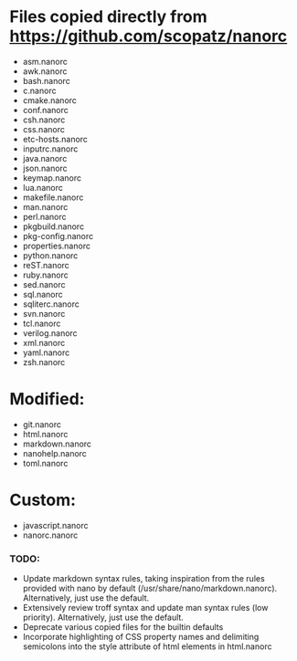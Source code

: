 # Files copied directly from https://github.com/scopatz/nanorc
* asm.nanorc
* awk.nanorc
* bash.nanorc
* c.nanorc
* cmake.nanorc
* conf.nanorc
* csh.nanorc
* css.nanorc
* etc-hosts.nanorc
* inputrc.nanorc
* java.nanorc
* json.nanorc
* keymap.nanorc
* lua.nanorc
* makefile.nanorc
* man.nanorc
* perl.nanorc
* pkgbuild.nanorc
* pkg-config.nanorc
* properties.nanorc
* python.nanorc
* reST.nanorc
* ruby.nanorc
* sed.nanorc
* sql.nanorc
* sqliterc.nanorc
* svn.nanorc
* tcl.nanorc
* verilog.nanorc
* xml.nanorc
* yaml.nanorc
* zsh.nanorc

# Modified:
* git.nanorc
* html.nanorc
* markdown.nanorc
* nanohelp.nanorc
* toml.nanorc

# Custom:
* javascript.nanorc
* nanorc.nanorc

### TODO:
* Update markdown syntax rules, taking inspiration from the rules provided with nano by default (/usr/share/nano/markdown.nanorc). Alternatively, just use the default.
* Extensively review troff syntax and update man syntax rules (low priority). Alternatively, just use the default.
* Deprecate various copied files for the builtin defaults
* Incorporate highlighting of CSS property names and delimiting semicolons into the style attribute of html elements in html.nanorc
